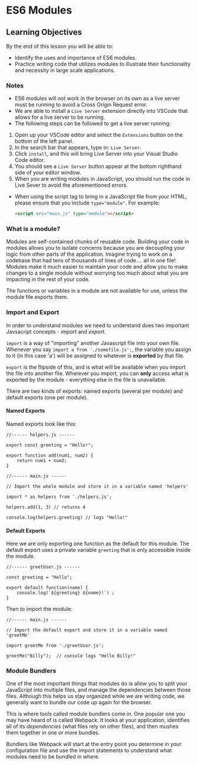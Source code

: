 # ES6 Modules

## Learning Objectives
By the end of this lesson you will be able to:
- Identify the uses and importance of ES6 modules.
- Practice writing code that utilizes modules to illustrate their functionality and necessity in large scale applications.


### Notes
- ES6 modules will not work in the browser on its own as a live server must be running to avoid a Cross Origin Request error.
- We are able to install a `Live Server` extension directly into VSCode that allows for a live server to be running.
- The following steps can be followed to get a live server running:
1. Open up your VSCode editor and select the `Extensions` button on the bottom of the left panel.
2. In the search bar that appears, type in: `Live Server`.
3. Click `install`, and this will bring Live Server into your Visual Studio Code editor.
4. You should see a `Live Server` button appear at the bottom righthand side of your editor window.
5. When you are writing modules in JavaScript, you should run the code in Live Sever to avoid the aforementioned errors.


- When using the script tag to bring in a JavaScript file from your HTML, please ensure that you include `type="module"`. For example:   

   ```html
   <script src="main.js" type="module"></script>
   ```


### What is a module?
Modules are self-contained chunks of reusable code. Building your code in modules allows you to isolate concerns because you are decoupling your logic from other parts of the application.  Imagine trying to work on a codebase that had tens of thousands of lines of code.... all in one file! Modules make it much easier to maintain your code and allow you to make changes to a single module without worrying too much about what you are impacting in the rest of your code.

The functions or variables in a module are not available for use, unless the module file exports them.


### Import and Export

In order to understand modules we need to understand does two important Javsacript concepts - _import_ and _export_.

`import` is a way of "importing" another Javascript file into your own file. Whenever you say `import a from './somefile.js';`, the variable you assign to it (in this case 'a') will be assigned to whatever is **exported** by that file.

`export` is the flipside of this, and is what will be available when you import the file into another file. Wherever you import, you can **only** access what is exported by the module - everything else in the file is unavailable. 

There are two kinds of exports: named exports (several per module) and default exports (one per module).

#### Named Exports
Named exports look like this:
```
//------ helpers.js ------

export const greeting = "Hello!";

export function add(num1, num2) {
    return num1 + num2;
}
```

```
//------ main.js ------

// Import the whole module and store it in a variable named 'helpers'

import * as helpers from './helpers.js';

helpers.add(1, 3) // returns 4

console.log(helpers.greeting) // logs "Hello!"
```

#### Default Exports

Here we are only exporting one function as the default for this module. The default export uses a private variable `greeting` that is only accessible inside the module. 

```
//------ greetUser.js ------

const greeting = "Hello";

export default function(name) {
    console.log(`${greeting} ${name}!`) ;
}
```

Then to import the module:

```
//------ main.js ------

// Import the default export and store it in a variable named 'greetMe'

import greetMe from './greetUser.js';

greetMe("Billy");  // console logs "Hello Billy!"

```


### Module Bundlers

One of the most important things that modules do is allow you to split your JavaScript into multiple files, and manage the dependencies between those files. Although this helps us stay organized while we are writing code, we generally want to bundle our code up again for the browser. 

This is where tools called module bundlers come in. One popular one you may have heard of is called Webpack. It looks at your application, identifies all of its _dependencies_ (what files rely on other files), and then mushes them together in one or more bundles. 

Bundlers like Webpack will start at the entry point you determine in your configuration file and use the import statements to understand what modules need to be bundled in where. 



